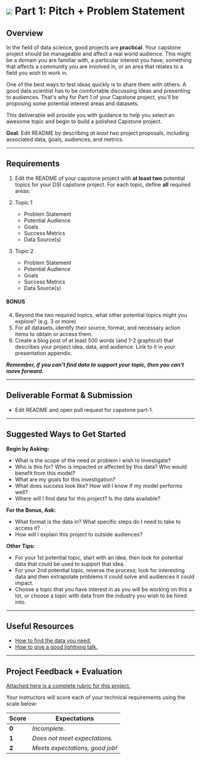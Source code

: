 # ![](https://ga-dash.s3.amazonaws.com/production/assets/logo-9f88ae6c9c3871690e33280fcf557f33.png) Part 1: Pitch + Problem Statement

## Overview

In the field of data science, good projects are **practical**. Your capstone project should be manageable and affect a real world audience. This might be a domain you are familiar with, a particular interest you have, something that affects a community you are involved in, or an area that relates to a field you wish to work in.

One of the best ways to test ideas quickly is to share them with others. A good data scientist has to be comfortable discussing ideas and presenting to audiences. That's why for Part 1 of your Capstone project, you'll be proposing some potential interest areas and datasets.

This deliverable will provide you with guidance to help you select an awesome topic and begin to build a polished Capstone project. 

**Goal**: Edit README by describing *at least two* project proposals, including associated data, goals, audiences, and metrics.

---

## Requirements
1. Edit the README of your capstone project with **at least two** potential topics for your DSI capstone project. For each topic, define **all** required areas:

2. Topic 1
   - Problem Statement
   - Potential Audience 
   - Goals
   - Success Metrics
   - Data Source(s)
   
3. Topic 2
   - Problem Statement
   - Potential Audience 
   - Goals
   - Success Metrics
   - Data Source(s)

#### BONUS
4. Beyond the two required topics, what other potential topics might you explore? (e.g. 3 or more)
5. For all datasets, identify their source, format, and necessary action items to obtain or access them.
6. Create a blog post of at least 500 words (and 1-2 graphics!) that describes your project idea, data, and audience. Link to it in your presentation appendix.
 
 ***Remember, if you can't find data to support your topic, then you can't move forward.***

---

## Deliverable Format & Submission

- Edit README and open pull request for capstone part-1. 

---

## Suggested Ways to Get Started

**Begin by Asking:**
- What is the scope of the need or problem I wish to investigate?
- Who is this for? Who is impacted or affected by this data? Who would benefit from this model?
- What are my goals for this investigation?
- What does success look like? How will I know if my model performs well?
- Where will I find data for this project? Is the data available?

**For the Bonus, Ask:**
- What format is the data in? What specific steps do I need to take to access it?
- How will I explain this project to outside audiences?

**Other Tips:**
- For your 1st potential topic, start with an idea, then look for potential data that could be used to support that idea.
- For your 2nd potential topic, reverse the process; look for interesting data and then extrapolate problems it could solve and audiences it could impact.
- Choose a topic that you have interest in as you will be working on this a lot, or choose a topic with data from the industry you wish to be hired into.

---

## Useful Resources

- [How to find the data you need.](http://flowingdata.com/2009/10/01/30-resources-to-find-the-data-you-need/)
- [How to give a good lightning talk.](https://www.semrush.com/blog/16-ways-to-prepare-for-a-lightning-talk/)

---

## Project Feedback + Evaluation

[Attached here is a complete rubric for this project.](./capstone-part-01-rubric.md)

Your instructors will score each of your technical requirements using the scale below:

Score  | Expectations
--- | ---
**0** | _Incomplete._
**1** | _Does not meet expectations._
**2** | _Meets expectations, good job!_
